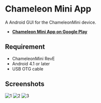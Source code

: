 # Chameleon Mini App

A Android GUI for the ChameleonMini device.

* **[Chameleon Mini App on Google Play](https://play.google.com/store/apps/details?id=tw.kgame.chameleonminiapp)**

## Requirement

* ChameleonMini RevE
* Android 4.1 or later
* USB OTG cable

## Screenshots
![1](https://lh3.googleusercontent.com/oNf-5xB5Wljd4djUl1dxC2osHZqO588JDIZbdUlnpS7mxFH_4X1jhVKthCYR6-pJH-w=w1440-h620-rw) ![2](https://lh3.googleusercontent.com/WWI59xq7yiwfioDavACOhPKoRg3rdUfD-g7TLnvwXXgpV6ubmk0RppVQe0DaNfPlcA=w1440-h620-rw)
![3](https://lh3.googleusercontent.com/Vew9KLMw9SFsscQY0ur3QA8uDQjO0bjbH53y6vHTs9MZp_LiKuDQ1dOufqmcbvmdyNG2=w1440-h620-rw)
